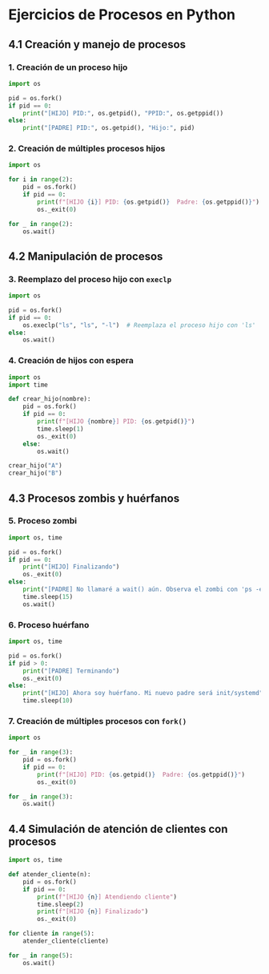 # Ejercicios de Procesos en Python

## 4.1 Creación y manejo de procesos

### 1. Creación de un proceso hijo

```python
import os

pid = os.fork()
if pid == 0:
    print("[HIJO] PID:", os.getpid(), "PPID:", os.getppid())
else:
    print("[PADRE] PID:", os.getpid(), "Hijo:", pid)
```

### 2. Creación de múltiples procesos hijos

```python
import os

for i in range(2):
    pid = os.fork()
    if pid == 0:
        print(f"[HIJO {i}] PID: {os.getpid()}  Padre: {os.getppid()}")
        os._exit(0)

for _ in range(2):
    os.wait()
```

## 4.2 Manipulación de procesos

### 3. Reemplazo del proceso hijo con `execlp`

```python
import os

pid = os.fork()
if pid == 0:
    os.execlp("ls", "ls", "-l")  # Reemplaza el proceso hijo con 'ls'
else:
    os.wait()
```

### 4. Creación de hijos con espera

```python
import os
import time

def crear_hijo(nombre):
    pid = os.fork()
    if pid == 0:
        print(f"[HIJO {nombre}] PID: {os.getpid()}")
        time.sleep(1)
        os._exit(0)
    else:
        os.wait()

crear_hijo("A")
crear_hijo("B")
```

## 4.3 Procesos zombis y huérfanos

### 5. Proceso zombi

```python
import os, time

pid = os.fork()
if pid == 0:
    print("[HIJO] Finalizando")
    os._exit(0)
else:
    print("[PADRE] No llamaré a wait() aún. Observa el zombi con 'ps -el'")
    time.sleep(15)
    os.wait()
```

### 6. Proceso huérfano

```python
import os, time

pid = os.fork()
if pid > 0:
    print("[PADRE] Terminando")
    os._exit(0)
else:
    print("[HIJO] Ahora soy huérfano. Mi nuevo padre será init/systemd")
    time.sleep(10)
```

### 7. Creación de múltiples procesos con `fork()`

```python
import os

for _ in range(3):
    pid = os.fork()
    if pid == 0:
        print(f"[HIJO] PID: {os.getpid()}  Padre: {os.getppid()}")
        os._exit(0)

for _ in range(3):
    os.wait()
```

## 4.4 Simulación de atención de clientes con procesos

```python
import os, time

def atender_cliente(n):
    pid = os.fork()
    if pid == 0:
        print(f"[HIJO {n}] Atendiendo cliente")
        time.sleep(2)
        print(f"[HIJO {n}] Finalizado")
        os._exit(0)

for cliente in range(5):
    atender_cliente(cliente)

for _ in range(5):
    os.wait()
```
